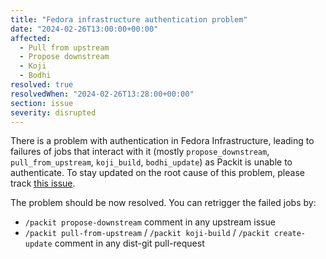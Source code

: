 ```yaml
---
title: "Fedora infrastructure authentication problem"
date: "2024-02-26T13:00:00+00:00"
affected:
  - Pull from upstream
  - Propose downstream
  - Koji
  - Bodhi
resolved: true
resolvedWhen: "2024-02-26T13:28:00+00:00"
section: issue
severity: disrupted
---
```


There is a problem with authentication in Fedora Infrastructure, leading to failures of jobs that interact with it
(mostly `propose_downstream`, `pull_from_upstream`, `koji_build`, `bodhi_update`)
as Packit is unable to authenticate. To stay updated on the root cause of this problem, please
track [this issue](https://pagure.io/fedora-infrastructure/issue/11793).

The problem should be now resolved. You can retrigger the failed jobs by:

- `/packit propose-downstream` comment in any upstream issue
- `/packit pull-from-upstream` / `/packit koji-build` / `/packit create-update` comment in any dist-git pull-request
